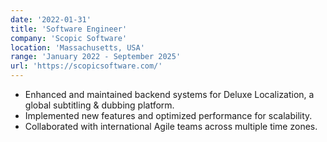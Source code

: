 ```yaml
---
date: '2022-01-31'
title: 'Software Engineer'
company: 'Scopic Software'
location: 'Massachusetts, USA'
range: 'January 2022 - September 2025'
url: 'https://scopicsoftware.com/'
---
```


* Enhanced and maintained backend systems for Deluxe Localization, a global subtitling & dubbing platform.
* Implemented new features and optimized performance for scalability.
* Collaborated with international Agile teams across multiple time zones.
